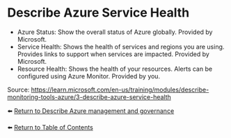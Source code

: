 # Describe Azure Service Health

* Azure Status: Show the overall status of Azure globally. Provided by Microsoft.
* Service Health: Shows the health of services and regions you are using. Provides links to support when services are impacted. Provided by Microsoft.
* Resource Health: Shows the health of your resources. Alerts can be configured using Azure Monitor. Provided by you.

Source: https://learn.microsoft.com/en-us/training/modules/describe-monitoring-tools-azure/3-describe-azure-service-health

⬅️ [Return to Describe Azure management and governance](README.md)

⬅️ [Return to Table of Contents](../README.md)